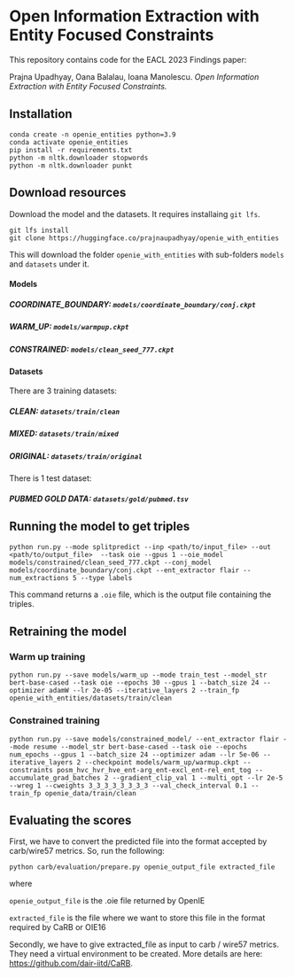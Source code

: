 # Open Information Extraction with Entity Focused Constraints

This repository contains code for the EACL 2023 Findings paper:

Prajna Upadhyay, Oana Balalau, Ioana Manolescu. _Open Information Extraction with Entity Focused Constraints._

## Installation
```
conda create -n openie_entities python=3.9
conda activate openie_entities
pip install -r requirements.txt
python -m nltk.downloader stopwords
python -m nltk.downloader punkt
```

## Download resources

Download the model and the datasets. It requires installaing `git lfs`.

```
git lfs install
git clone https://huggingface.co/prajnaupadhyay/openie_with_entities
```

This will download the folder `openie_with_entities` with sub-folders `models` and `datasets` under it.

#### Models
##### COORDINATE_BOUNDARY: `models/coordinate_boundary/conj.ckpt`
##### WARM_UP: `models/warmpup.ckpt`
##### CONSTRAINED: `models/clean_seed_777.ckpt`


#### Datasets
There are 3 training datasets:

##### CLEAN: `datasets/train/clean`
##### MIXED: `datasets/train/mixed`
##### ORIGINAL: `datasets/train/original`

There is 1 test dataset:

##### PUBMED GOLD DATA: `datasets/gold/pubmed.tsv`



## Running the model to get triples

```
python run.py --mode splitpredict --inp <path/to/input_file> --out <path/to/output_file>  --task oie --gpus 1 --oie_model models/constrained/clean_seed_777.ckpt --conj_model models/coordinate_boundary/conj.ckpt --ent_extractor flair --num_extractions 5 --type labels
```

This command returns a `.oie` file, which is the output file containing the triples.

## Retraining the model

### Warm up training
```
python run.py --save models/warm_up --mode train_test --model_str bert-base-cased --task oie --epochs 30 --gpus 1 --batch_size 24 --optimizer adamW --lr 2e-05 --iterative_layers 2 --train_fp openie_with_entities/datasets/train/clean
```
 

### Constrained training

```
python run.py --save models/constrained_model/ --ent_extractor flair --mode resume --model_str bert-base-cased --task oie --epochs num_epochs --gpus 1 --batch_size 24 --optimizer adam --lr 5e-06 --iterative_layers 2 --checkpoint models/warm_up/warmup.ckpt --constraints posm_hvc_hvr_hve_ent-arg_ent-excl_ent-rel_ent_tog --accumulate_grad_batches 2 --gradient_clip_val 1 --multi_opt --lr 2e-5 --wreg 1 --cweights 3_3_3_3_3_3_3_3 --val_check_interval 0.1 --train_fp openie_data/train/clean
```

## Evaluating the scores

First, we have to convert the predicted file into the format accepted by carb/wire57 metrics. So, run the following:

`python carb/evaluation/prepare.py openie_output_file extracted_file `


where

`openie_output_file` is the .oie file returned by OpenIE

`extracted_file` is the file where we want to store this file in the format required by CaRB or OIE16

Secondly, we have to give extracted_file as input to carb / wire57 metrics. They need a virtual environment to be created. More details are here: https://github.com/dair-iitd/CaRB. 

